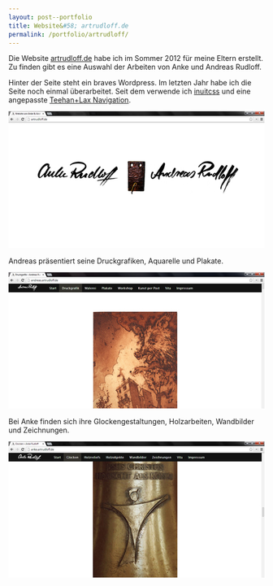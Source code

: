 ```yaml
---
layout: post--portfolio
title: Website&#58; artrudloff.de
permalink: /portfolio/artrudloff/
---
```

Die Website [artrudloff.de](http://artrudloff.de) habe ich im Sommer 2012 für meine Eltern erstellt. Zu finden gibt es eine Auswahl der Arbeiten von Anke und Andreas Rudloff.

Hinter der Seite steht ein braves Wordpress. Im letzten Jahr habe ich die Seite noch einmal überarbeitet. Seit dem verwende ich [inuitcss](http://inuitcss.com) und eine angepasste [Teehan+Lax Navigation](http://alexcican.com/post/teehan-lax-navigation).

![artrudloff.de Startseite](/img/artrudloff/artrudloff-1.jpg)

Andreas präsentiert seine Druckgrafiken, Aquarelle und Plakate.

![Website von Andreas Rudloff](/img/artrudloff/artrudloff-2.jpg)

Bei Anke finden sich ihre Glockengestaltungen, Holzarbeiten, Wandbilder und Zeichnungen.

![Website von Anke Rudloff](/img/artrudloff/artrudloff-3.jpg)